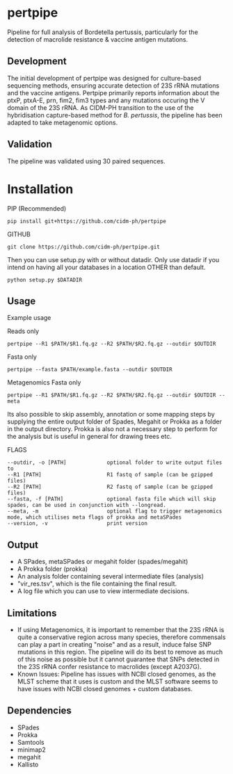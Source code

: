 # pertpipe
Pipeline for full analysis of Bordetella pertussis, particularly for the detection of macrolide resistance &amp; vaccine antigen mutations.

## Development
The initial development of pertpipe was designed for culture-based sequencing methods, ensuring accurate detection of 23S rRNA mutations and the vaccine antigens. Pertpipe primarily reports information about the ptxP, ptxA-E, prn, fim2, fim3 types and any mutations occuring the V domain of the 23S rRNA. As CIDM-PH transition to the use of the hybridisation capture-based method for _B. pertussis_, the pipeline has been adapted to take metagenomic options.

## Validation
The pipeline was validated using 30 paired sequences.

# Installation
PIP (Recommended)
```
pip install git+https://github.com/cidm-ph/pertpipe
```
GITHUB
```
git clone https://github.com/cidm-ph/pertpipe.git
```
Then you can use setup.py with or without datadir. Only use datadir if you intend on having all your databases in a location OTHER than default.
```
python setup.py $DATADIR
```

## Usage
Example usage

Reads only
```
pertpipe --R1 $PATH/$R1.fq.gz --R2 $PATH/$R2.fq.gz --outdir $OUTDIR
```

Fasta only
```
pertpipe --fasta $PATH/example.fasta --outdir $OUTDIR
```

Metagenomics
Fasta only
```
pertpipe --R1 $PATH/$R1.fq.gz --R2 $PATH/$R2.fq.gz --outdir $OUTDIR --meta
```

Its also possible to skip assembly, annotation or some mapping steps by supplying the entire output folder of Spades, Megahit or Prokka as a folder in the output directory.
Prokka is also not a necessary step to perform for the analysis but is useful in general for drawing trees etc.

FLAGS

```
--outdir, -o [PATH]             optional folder to write output files to
--R1 [PATH]                     R1 fastq of sample (can be gzipped files)
--R2 [PATH]                     R2 fastq of sample (can be gzipped files)
--fasta, -f [PATH]              optional fasta file which will skip spades, can be used in conjunction with --longread.             
--meta, -m                      optional flag to trigger metagenomics mode, which utilises meta flags of prokka and metaSPades
--version, -v                   print version
```

## Output
- A SPades, metaSPades or megahit folder (spades/megahit)
- A Prokka folder (prokka)
- An analysis folder containing several intermediate files (analysis)
- "vir_res.tsv", which is the file containing the final result.
- A log file which you can use to view intermediate decisions.

## Limitations
- If using Metagenomics, it is important to remember that the 23S rRNA is quite a conservative region across many species, therefore commensals can play a part in creating "noise" and as a result, induce false SNP mutations in this region. The pipeline will do its best to remove as much of this noise as possible but it cannot guarantee that SNPs detected in the 23S rRNA confer resistance to macrolides (except A2037G).
- Known Issues: Pipeline has issues with NCBI closed genomes, as the MLST scheme that it uses is custom and the MLST software seems to have issues with NCBI closed genomes + custom databases.

## Dependencies
- SPades
- Prokka
- Samtools
- minimap2
- megahit
- Kallisto


